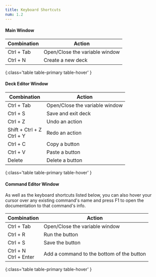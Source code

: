 ```yaml
---
title: Keyboard Shortcuts
num: 1.2
---
```


#### Main Window

| Combination | Action |
|-------|--------
|Ctrl + Tab|Open/Close the variable window
|Ctrl + N|Create a new deck
{:class='table table-primary table-hover' }

#### Deck Editor Window

| Combination | Action |
|-------|--------
|Ctrl + Tab|Open/Close the variable window
|Ctrl + S|Save and exit deck
|Ctrl + Z|Undo an action
|Shift + Ctrl + Z<br />Ctrl + Y|Redo an action
|Ctrl + C|Copy a button
|Ctrl + V|Paste a button
|Delete|Delete a button
{:class='table table-primary table-hover' }

#### Command Editor Window

As well as the keyboard shortcuts listed below, you can also hover your cursor over any existing command's name and press F1 to open the documentation to that command's info.

| Combination | Action |
|-------|--------
|Ctrl + Tab|Open/Close the variable window
|Ctrl + R|Run the button
|Ctrl + S|Save the button
|Ctrl + N<br /> Ctrl + Enter|Add a command to the bottom of the button
{:class='table table-primary table-hover' }
